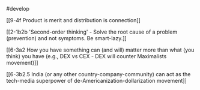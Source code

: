 #develop 

[[9-4f Product is merit and distribution is connection]]

[[2-1b2b 'Second-order thinking' - Solve the root cause of a problem (prevention) and not symptoms. Be smart-lazy.]]

[[6-3a2 How you have something can (and will) matter more than what (you think) you have (e.g., DEX vs CEX - DEX will counter Maximalists movement)]]

[[6-3b2.5 India (or any other country-company-community) can act as the tech-media superpower of de-Americanization-dollarization movement]]